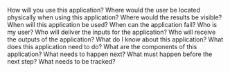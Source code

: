 How will you use this application?
Where would the user be located physically when using this application?
Where would the results be visible?
When will this application be used?
When can the application fail?
Who is my user?
Who will deliver the inputs for the application?
Who will receive the outputs of the application?
What do I know about this application?
What does this application need to do?
What are the components of this application?
What needs to happen next?
What must happen before the next step?
What needs to be tracked?
